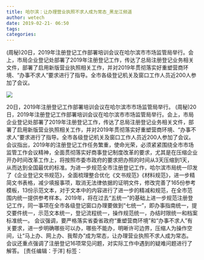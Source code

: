```yaml
---
title: 哈尔滨：让办理营业执照不求人成为常态_黑龙江频道
author: wetech
date: 2019-02-21- 06:50
tags: 
categories: 
---
```

(周秘)20日，2019年注册登记工作部署培训会议在哈尔滨市市场监管局举行。会上，市局企业登记处部署了2019年注册登记工作，传达了总局注册登记业务相关文件，部署了启用新版营业执照相关工作，并对2019年贯彻落实好重塑营商环境、“办事不求人”要求进行了指导。全市各级登记机关及窗口工作人员近200人参加了会议。
<!-- more -->
                
<img align="center" border="0" src="http://p2.ifengimg.com/a/2016/0810/204c433878d5cf9size1_w16_h16.png" />
                
            
20日，2019年注册登记工作部署培训会议在哈尔滨市市场监管局举行。
(周秘)20日，2019年注册登记工作部署培训会议在哈尔滨市市场监管局举行。会上，市局企业登记处部署了2019年注册登记工作，传达了总局注册登记业务相关文件，部署了启用新版营业执照相关工作，并对2019年贯彻落实好重塑营商环境、“办事不求人”要求进行了指导。全市各级登记机关及窗口工作人员近200人参加了会议。
会议指出，2019年的注册登记工作任务繁重，使命光荣，必须紧紧围绕全市市场监管工作会议精神，全面贯彻落实好商事登记制度改革的要求，尤其是在压缩企业开办时间改革工作上，将按照市委市政府的要求把办照的时间从3天压缩到1天，从而达到全国最优的标准。为进一步规范全市注册登记工作，哈尔滨市局统一印发了《企业登记文书规范》，全面梳理整合优化《文书规范》《材料规范》，进一步精简文书表格，减少填报事项，取消无法律依据的证明文件，修改完善了165份参考模板，13份示范文本，对于文本中的内容进行了进一步的精减和规范，在全市范围内统一提供参考样本。2019年，将在过去“五统一”的基础上进一步规范注册登记工作，同一事项在全市各级登记窗口办理要做到“七统一”，即办事指南统一，提交要件统一，示范文本统一，登记流程统一，操作规范统一，办结时限统一和档案标准统一。
会议强调，要严格落实省委省政府“重塑营商环境”和“办事不求人”有关要求，进一步明确哪些可以办，哪些不能办，明晰许可边界，压缩人为操作空间，让“马上办、网上办、我帮办”成为常态，让办理营业执照不求人成为常态。
会议还重点强调了注册登记16项常见问题，对实际工作中遇到的疑难问题进行了解答。
[责任编辑：于洋]
标签：
 
 
 
             
